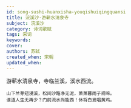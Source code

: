 ```yaml
---
id: song-sushi-huanxisha-youqishuiqingquansi
title: 浣溪沙·游蕲水清泉寺
subject: 浣溪沙
category: 诗词歌赋
tags: 宋词
keywords: 
cover: 
authors: 苏轼
created_when: 宋朝
updated_when: 
---
```


游蕲水清泉寺，寺临兰溪，溪水西流。

```
山下兰芽短浸溪，松间沙路净无泥，萧萧暮雨子规啼。
谁道人生无再少？门前流水尚能西！休将白发唱黄鸡。
```

